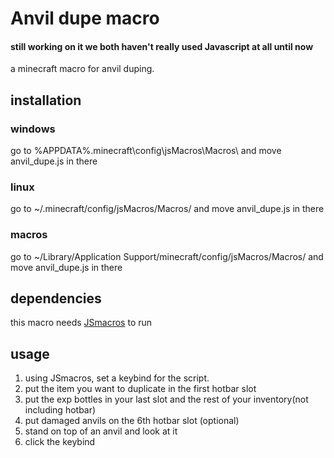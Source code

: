 # Anvil dupe macro
#### still working on it we both haven't really used Javascript at all until now
a minecraft macro for anvil duping.

## installation

### windows
go to %APPDATA%\.minecraft\config\jsMacros\Macros\ and move anvil_dupe.js in there
### linux
go to ~/.minecraft/config/jsMacros/Macros/ and move anvil_dupe.js in there
### macros
go to ~/Library/Application Support/minecraft/config/jsMacros/Macros/ and move anvil_dupe.js in there

## dependencies
this macro needs [JSmacros](https://github.com/JsMacros/JsMacros) to run

## usage

1. using JSmacros, set a keybind for the script.
2. put the item you want to duplicate in the first hotbar slot
3. put the exp bottles in your last slot and the rest of your inventory(not including hotbar)
4. put damaged anvils on the 6th hotbar slot (optional)
5. stand on top of an anvil and look at it
6. click the keybind
